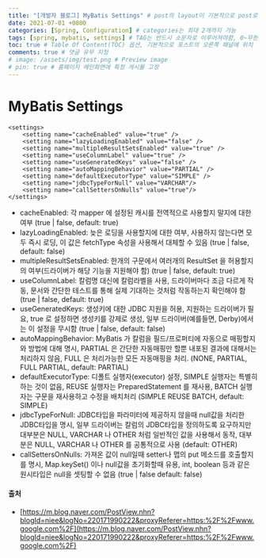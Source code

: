 ```yaml
---
title: "[개발자 블로그] MyBatis Settings" # post의 layout이 기본적으로 post로 설정되어있어서 Front Matter에 따로 layout변수를 만들어 주지 않아도 됨
date: 2021-07-01 +0800
categories: [Spring, Configuration] # categories는 최대 2개까지 가능
tags: [spring, mybatis, settings] # TAG는 반드시 소문자로 이루어져야함, 0~무한개까지 지정 가능
toc: true # Table Of Content(TOC) 옵션, 기본적으로 포스트의 오른쪽 패널에 위치
comments: true # 댓글 유무 지정
# image: /assets/img/test.png # Preview image
# pin: true # 홈페이지 메인화면에 특정 게시물 고정
---
```


# MyBatis Settings

~~~
<settings>
	<setting name="cacheEnabled" value="true" />				
	<setting name="lazyLoadingEnabled" value="false" />
	<setting name="multipleResultSetsEnabled" value="true" />	
	<setting name="useColumnLabel" value="true" />				
	<setting name="useGeneratedKeys" value="false" />
	<setting name="autoMappingBehavior" value="PARTIAL" />
	<setting name="defaultExecutorType" value="SIMPLE" />
	<setting name="jdbcTypeForNull" value="VARCHAR"/>
	<setting name="callSettersOnNulls" value="true"/>
</settings>
~~~

- cacheEnabled: 각 mapper 에 설정된 캐시를 전역적으로 사용할지 말지에 대한 여부 (true | false, default: true)
- lazyLoadingEnabled: 늦은 로딩을 사용할지에 대한 여부, 사용하지 않는다면 모두 즉시 로딩, 이 값은 fetchType 속성을 사용해서 대체할 수 있음 (true | false, default: false)
- multipleResultSetsEnabled: 한개의 구문에서 여러개의 ResultSet 을 허용할지의 여부(드라이버가 해당 기능을 지원해야 함) (true | false, default: true)
- useColumnLabel: 칼럼명 대신에 칼럼라벨을 사용, 드라이버마다 조금 다르게 작동, 문서와 간단한 테스트를 통해 실제 기대하는 것처럼 작동하는지 확인해야 함 (true | false, default: true)
- useGeneratedKeys: 생성키에 대한 JDBC 지원을 허용, 지원하는 드라이버가 필요, true 로 설정하면 생성키를 강제로 생성, 일부 드라이버(예를들면, Derby)에서는 이 설정을 무시함 (true | false, default: false)
- autoMappingBehavior: MyBatis 가 칼럼을 필드/프로퍼티에 자동으로 매핑할지와 방법에 대해 명시, PARTIAL 은 간단한 자동매핑만 할뿐 내포된 결과에 대해서는 처리하지 않음, FULL 은 처리가능한 모든 자동매핑을 처리. (NONE, PARTIAL, FULL PARTIAL, default: PARTIAL)
- defaultExecutorType:  디폴트 실행자(executor) 설정, SIMPLE 실행자는 특별히 하는 것이 없음, REUSE 실행자는 PreparedStatement 를 재사용, BATCH 실행자는 구문을 재사용하고 수정을 배치처리 (SIMPLE REUSE BATCH, default: SIMPLE)
- jdbcTypeForNull: JDBC타입을 파라미터에 제공하지 않을때 null값을 처리한 JDBC타입을 명시, 일부 드라이버는 칼럼의 JDBC타입을 정의하도록 요구하지만 대부분은 NULL, VARCHAR 나 OTHER 처럼 일반적인 값을 사용해서 동작, 대부분은 NULL, VARCHAR 나 OTHER 를 공통적으로 사용 (default: OTHER)
- callSettersOnNulls: 가져온 값이 null일때 setter나 맵의 put 메소드를 호출할지를 명시, Map.keySet() 이나 null값을 초기화할때 유용, int, boolean 등과 같은 원시타입은 null을 셋팅할 수 없음 (true | false default: false)

#### 출처
- [https://m.blog.naver.com/PostView.nhn?blogId=niee&logNo=220171990222&proxyReferer=https:%2F%2Fwww.google.com%2F](https://m.blog.naver.com/PostView.nhn?blogId=niee&logNo=220171990222&proxyReferer=https:%2F%2Fwww.google.com%2F)